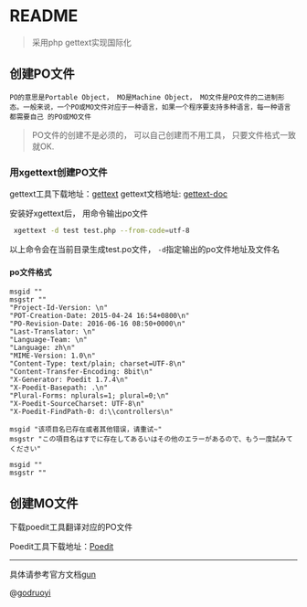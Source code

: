 # README

> 采用php gettext实现国际化


## 创建PO文件

    PO的意思是Portable Object， MO是Machine Object， MO文件是PO文件的二进制形态。一般来说，一个PO或MO文件对应于一种语言，如果一个程序要支持多种语言，每一种语言都需要自己 的PO或MO文件


> PO文件的创建不是必须的， 可以自己创建而不用工具， 只要文件格式一致就OK.

### 用xgettext创建PO文件

gettext工具下载地址：[gettext](http://nchc.dl.sourceforge.net/sourceforge/gnuwin32/gettext-0.14.4.exe)
gettext文档地址: [gettext-doc](https://www.gnu.org/savannah-checkouts/gnu/gettext/manual/html_node/xgettext-Invocation.html)

安装好xgettext后， 用命令输出po文件

```bash
 xgettext -d test test.php --from-code=utf-8
```

以上命令会在当前目录生成test.po文件， `-d`指定输出的po文件地址及文件名


#### po文件格式

```
msgid ""
msgstr ""
"Project-Id-Version: \n"
"POT-Creation-Date: 2015-04-24 16:54+0800\n"
"PO-Revision-Date: 2016-06-16 08:50+0000\n"
"Last-Translator: \n"
"Language-Team: \n"
"Language: zh\n"
"MIME-Version: 1.0\n"
"Content-Type: text/plain; charset=UTF-8\n"
"Content-Transfer-Encoding: 8bit\n"
"X-Generator: Poedit 1.7.4\n"
"X-Poedit-Basepath: .\n"
"Plural-Forms: nplurals=1; plural=0;\n"
"X-Poedit-SourceCharset: UTF-8\n"
"X-Poedit-FindPath-0: d:\\controllers\n"

msgid "该项目名已存在或者其他错误，请重试~"
msgstr "この項目名はすでに存在してあるいはその他のエラーがあるので、もう一度試みてください"

msgid ""
msgstr ""

```

## 创建MO文件

下载poedit工具翻译对应的PO文件

Poedit工具下载地址：[Poedit](http://www.poedit.net/download.php )

-------------------

具体请参考官方文档[gun](http://www.gnu.org/software/gettext/manual/gettext.html)

@[godruoyi](http://www.godruoyi.com)
